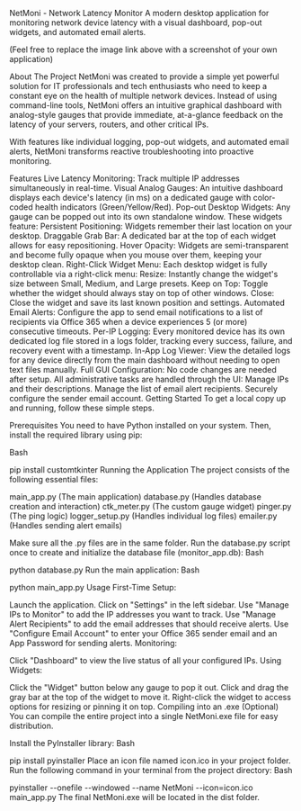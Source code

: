 NetMoni - Network Latency Monitor
A modern desktop application for monitoring network device latency with a visual dashboard, pop-out widgets, and automated email alerts.

(Feel free to replace the image link above with a screenshot of your own application)

About The Project
NetMoni was created to provide a simple yet powerful solution for IT professionals and tech enthusiasts who need to keep a constant eye on the health of multiple network devices. Instead of using command-line tools, NetMoni offers an intuitive graphical dashboard with analog-style gauges that provide immediate, at-a-glance feedback on the latency of your servers, routers, and other critical IPs.

With features like individual logging, pop-out widgets, and automated email alerts, NetMoni transforms reactive troubleshooting into proactive monitoring.

Features
Live Latency Monitoring: Track multiple IP addresses simultaneously in real-time.
Visual Analog Gauges: An intuitive dashboard displays each device's latency (in ms) on a dedicated gauge with color-coded health indicators (Green/Yellow/Red).
Pop-out Desktop Widgets: Any gauge can be popped out into its own standalone window. These widgets feature:
Persistent Positioning: Widgets remember their last location on your desktop.
Draggable Grab Bar: A dedicated bar at the top of each widget allows for easy repositioning.
Hover Opacity: Widgets are semi-transparent and become fully opaque when you mouse over them, keeping your desktop clean.
Right-Click Widget Menu: Each desktop widget is fully controllable via a right-click menu:
Resize: Instantly change the widget's size between Small, Medium, and Large presets.
Keep on Top: Toggle whether the widget should always stay on top of other windows.
Close: Close the widget and save its last known position and settings.
Automated Email Alerts: Configure the app to send email notifications to a list of recipients via Office 365 when a device experiences 5 (or more) consecutive timeouts.
Per-IP Logging: Every monitored device has its own dedicated log file stored in a logs folder, tracking every success, failure, and recovery event with a timestamp.
In-App Log Viewer: View the detailed logs for any device directly from the main dashboard without needing to open text files manually.
Full GUI Configuration: No code changes are needed after setup. All administrative tasks are handled through the UI:
Manage IPs and their descriptions.
Manage the list of email alert recipients.
Securely configure the sender email account.
Getting Started
To get a local copy up and running, follow these simple steps.

Prerequisites
You need to have Python installed on your system. Then, install the required library using pip:

Bash

pip install customtkinter
Running the Application
The project consists of the following essential files:

main_app.py (The main application)
database.py (Handles database creation and interaction)
ctk_meter.py (The custom gauge widget)
pinger.py (The ping logic)
logger_setup.py (Handles individual log files)
emailer.py (Handles sending alert emails)
<!-- end list -->

Make sure all the .py files are in the same folder.
Run the database.py script once to create and initialize the database file (monitor_app.db):
Bash

python database.py
Run the main application:
Bash

python main_app.py
Usage
First-Time Setup:

Launch the application.
Click on "Settings" in the left sidebar.
Use "Manage IPs to Monitor" to add the IP addresses you want to track.
Use "Manage Alert Recipients" to add the email addresses that should receive alerts.
Use "Configure Email Account" to enter your Office 365 sender email and an App Password for sending alerts.
Monitoring:

Click "Dashboard" to view the live status of all your configured IPs.
Using Widgets:

Click the "Widget" button below any gauge to pop it out.
Click and drag the gray bar at the top of the widget to move it.
Right-click the widget to access options for resizing or pinning it on top.
Compiling into an .exe (Optional)
You can compile the entire project into a single NetMoni.exe file for easy distribution.

Install the PyInstaller library:
Bash

pip install pyinstaller
Place an icon file named icon.ico in your project folder.
Run the following command in your terminal from the project directory:
Bash

pyinstaller --onefile --windowed --name NetMoni --icon=icon.ico main_app.py
The final NetMoni.exe will be located in the dist folder.
